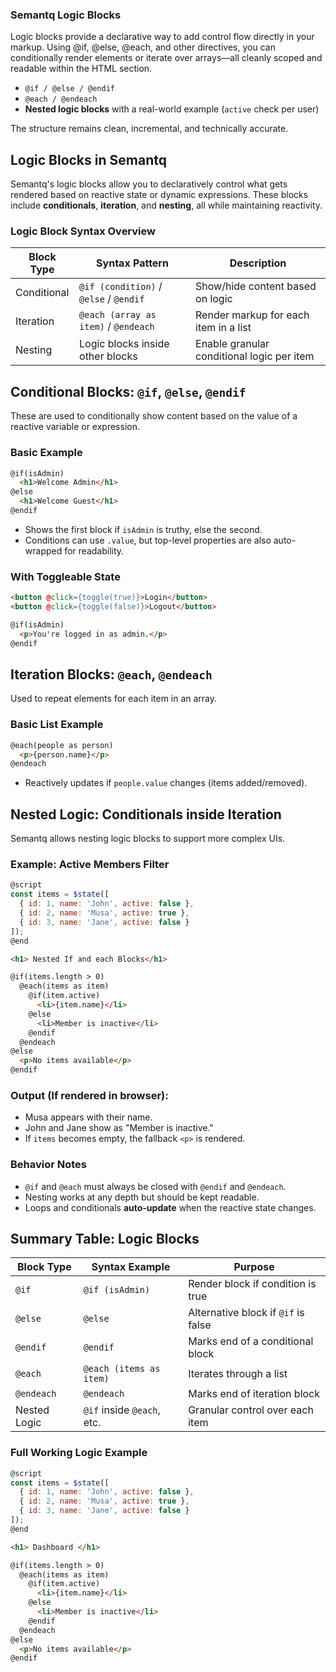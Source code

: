 ### Semantq Logic Blocks

Logic blocks provide a declarative way to add control flow directly in your markup. Using @if, @else, @each, and other directives, you can conditionally render elements or iterate over arrays—all cleanly scoped and readable within the HTML section.

* `@if / @else / @endif`
* `@each / @endeach`
* **Nested logic blocks** with a real-world example (`active` check per user)

The structure remains clean, incremental, and technically accurate.

## Logic Blocks in Semantq

Semantq's logic blocks allow you to declaratively control what gets rendered based on reactive state or dynamic expressions. These blocks include **conditionals**, **iteration**, and **nesting**, all while maintaining reactivity.

### Logic Block Syntax Overview

| Block Type  | Syntax Pattern                         | Description                                |
| ----------- | -------------------------------------- | ------------------------------------------ |
| Conditional | `@if (condition)` / `@else` / `@endif` | Show/hide content based on logic           |
| Iteration   | `@each (array as item)` / `@endeach`   | Render markup for each item in a list      |
| Nesting     | Logic blocks inside other blocks       | Enable granular conditional logic per item |

## Conditional Blocks: `@if`, `@else`, `@endif`

These are used to conditionally show content based on the value of a reactive variable or expression.

### Basic Example

```html
@if(isAdmin)
  <h1>Welcome Admin</h1>
@else
  <h1>Welcome Guest</h1>
@endif
```

* Shows the first block if `isAdmin` is truthy, else the second.
* Conditions can use `.value`, but top-level properties are also auto-wrapped for readability.

### With Toggleable State

```html
<button @click={toggle(true)}>Login</button>
<button @click={toggle(false)}>Logout</button>

@if(isAdmin)
  <p>You're logged in as admin.</p>
@endif
```

## Iteration Blocks: `@each`, `@endeach`

Used to repeat elements for each item in an array.

### Basic List Example

```html
@each(people as person)
  <p>{person.name}</p>
@endeach
```

* Reactively updates if `people.value` changes (items added/removed).


## Nested Logic: Conditionals inside Iteration

Semantq allows nesting logic blocks to support more complex UIs.

### Example: Active Members Filter

```js
@script
const items = $state([
  { id: 1, name: 'John', active: false },
  { id: 2, name: 'Musa', active: true },
  { id: 3, name: 'Jane', active: false }
]);
@end
```

```html
<h1> Nested If and each Blocks</h1>

@if(items.length > 0)
  @each(items as item)
    @if(item.active)
      <li>{item.name}</li>
    @else
      <li>Member is inactive</li>
    @endif
  @endeach
@else
  <p>No items available</p>
@endif
```

### Output (If rendered in browser):

* Musa appears with their name.
* John and Jane show as "Member is inactive."
* If `items` becomes empty, the fallback `<p>` is rendered.

### Behavior Notes

* `@if` and `@each` must always be closed with `@endif` and `@endeach`.
* Nesting works at any depth but should be kept readable.
* Loops and conditionals **auto-update** when the reactive state changes.


## Summary Table: Logic Blocks

| Block Type   | Syntax Example             | Purpose                             |
| ------------ | -------------------------- | ----------------------------------- |
| `@if`        | `@if (isAdmin)`            | Render block if condition is true   |
| `@else`      | `@else`                    | Alternative block if `@if` is false |
| `@endif`     | `@endif`                   | Marks end of a conditional block    |
| `@each`      | `@each (items as item)`    | Iterates through a list             |
| `@endeach`   | `@endeach`                 | Marks end of iteration block        |
| Nested Logic | `@if` inside `@each`, etc. | Granular control over each item     |


### Full Working Logic Example

```js
@script
const items = $state([
  { id: 1, name: 'John', active: false },
  { id: 2, name: 'Musa', active: true },
  { id: 3, name: 'Jane', active: false }
]);
@end
```

```html
<h1> Dashboard </h1>

@if(items.length > 0)
  @each(items as item)
    @if(item.active)
      <li>{item.name}</li>
    @else
      <li>Member is inactive</li>
    @endif
  @endeach
@else
  <p>No items available</p>
@endif
```
